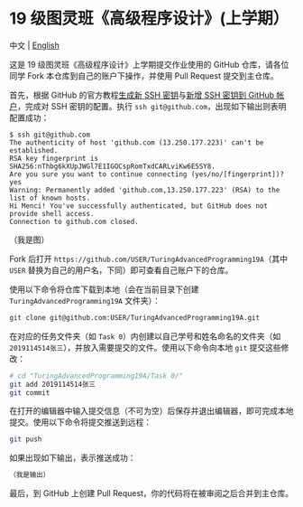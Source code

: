 # 19 级图灵班《高级程序设计》(上学期）
中文 | [English](README.md)

这是 19 级图灵班《高级程序设计》上学期提交作业使用的 GitHub 仓库，请各位同学 Fork 本仓库到自己的账户下操作，并使用 Pull Request 提交到主仓库。

首先，根据 GitHub 的官方教程[生成新 SSH 密钥](https://help.github.com/cn/articles/generating-a-new-ssh-key-and-adding-it-to-the-ssh-agent)与[新增 SSH 密钥到 GitHub 帐户](https://help.github.com/cn/articles/adding-a-new-ssh-key-to-your-github-account)，完成对 SSH 密钥的配置。执行 `ssh git@github.com`，出现如下输出则表明配置成功：

```
$ ssh git@github.com
The authenticity of host 'github.com (13.250.177.223)' can't be established.
RSA key fingerprint is SHA256:nThbg6kXUpJWGl7E1IGOCspRomTxdCARLviKw6E5SY8.
Are you sure you want to continue connecting (yes/no/[fingerprint])? yes
Warning: Permanently added 'github.com,13.250.177.223' (RSA) to the list of known hosts.
Hi Menci! You've successfully authenticated, but GitHub does not provide shell access.
Connection to github.com closed.
```

（我是图）

Fork 后打开 `https://github.com/USER/TuringAdvancedProgramming19A`（其中 `USER` 替换为自己的用户名，下同）即可查看自己账户下的仓库。

使用以下命令将仓库下载到本地（会在当前目录下创建 `TuringAdvancedProgramming19A` 文件夹）：

```bash
git clone git@github.com:USER/TuringAdvancedProgramming19A.git
```

在对应的任务文件夹（如 `Task 0`）内创建以自己学号和姓名命名的文件夹（如 `2019114514张三`），并放入需要提交的文件。使用以下命令向本地 `git` 提交这些修改：

```bash
# cd "TuringAdvancedProgramming19A/Task 0/"
git add 2019114514张三
git commit
```

在打开的编辑器中输入提交信息（不可为空）后保存并退出编辑器，即可完成本地提交。使用以下命令将提交推送到远程：

```bash
git push
```

如果出现如下输出，表示推送成功：

```bash
（我是输出）
```

最后，到 GitHub 上创建 Pull Request，你的代码将在被审阅之后合并到主仓库。

